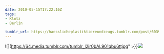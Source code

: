 ```yaml
---
date: 2010-05-15T17:22:16Z
tags:
- Klotz
- Berlin

tumblr_url: https://haesslicheplastiktiereundzeugs.tumblr.com/post/603976023
---
```

![](https://64.media.tumblr.com/tumblr_l2ir0bAL901qbu6ttjpg" >}}![](https://64.media.tumblr.com/tumblr_l2ir0whTOM1qbu6tt.jpg)

